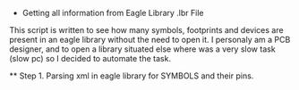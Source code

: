 * Getting all information from Eagle Library .lbr File

This script is written to see how many symbols, footprints and devices 
are present in an eagle library without the need to open it. I personaly 
am a PCB designer, and to open a library situated else where was a very 
slow task (slow pc) so I decided to automate the task.

** Step 1.
Parsing xml in eagle library for SYMBOLS and their pins.

